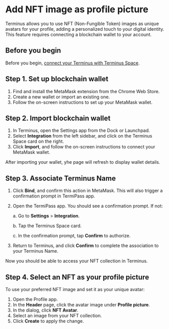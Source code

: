 # Add NFT image as profile picture
Terminus allows you to use NFT (Non-Fungible Token) images as unique avatars for your profile, adding a personalized touch to your digital identity. This feature requires connecting a blockchain wallet to your account.

## Before you begin
Before you begin, [connect your Terminus with Terminus Space](./integrations).

## Step 1. Set up blockchain wallet
1. Find and install the MetaMask extension from the Chrome Web Store.
2. Create a new wallet or import an existing one.
3. Follow the on-screen instructions to set up your MetaMask wallet.

## Step 2. Import blockchain wallet
1. In Terminus, open the Settings app from the Dock or Launchpad.
2. Select **Integration** from the left sidebar, and click on the Terminus Space card on the right.
3. Click **Import**, and follow the on-screen instructions to connect your MetaMask wallet.

After importing your wallet, yhe page will refresh to display wallet details.

## Step 3. Associate Terminus Name

1. Click **Bind**, and confirm this action in MetaMask. 
    This will also trigger a confirmation prompt in TermiPass app.
2. Open the TermiPass app. You should see a confirmation prompt. If not:

    a. Go to **Settings** > **Integration**.

    b. Tap the Terminus Space card. 

    c. In the confirmation prompt, tap **Confirm** to authorize.
3. Return to Terminus, and click **Confirm** to complete the association to your Terminus Name.

Now you should be able to access your NFT collection in Terminus.

## Step 4. Select an NFT as your profile picture
To use your preferred NFT image and set it as your unique avatar:
1. Open the Profile app.
2. In the **Header** page, click the avatar image under **Profile picture**.
3. In the dialog, click **NFT Avatar**.
4. Select an image from your NFT collection.
5. Click **Create** to apply the change.